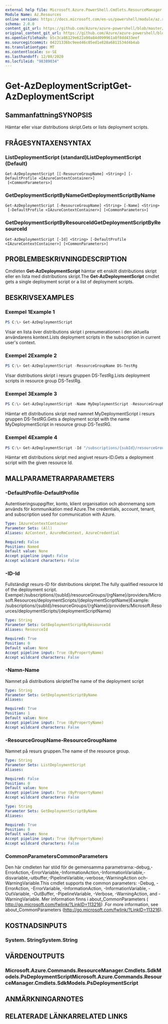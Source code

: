 ```yaml
---
external help file: Microsoft.Azure.PowerShell.Cmdlets.ResourceManager.dll-Help.xml
Module Name: Az.Resources
online version: https://docs.microsoft.com/en-us/powershell/module/az.resources/get-azdeploymentscript
schema: 2.0.0
content_git_url: https://github.com/Azure/azure-powershell/blob/master/src/Resources/Resources/help/Get-AzDeploymentScript.md
original_content_git_url: https://github.com/Azure/azure-powershell/blob/master/src/Resources/Resources/help/Get-AzDeploymentScript.md
ms.openlocfilehash: b5c3ca86129e622a90a84d099961a8f8dd433eef
ms.sourcegitcommit: 04221336bc9eed46c05ed1e828a6811534d4b4ab
ms.translationtype: MT
ms.contentlocale: sv-SE
ms.lasthandoff: 12/08/2020
ms.locfileid: "98389034"
---
```

# <span data-ttu-id="798c6-101">Get-AzDeploymentScript</span><span class="sxs-lookup"><span data-stu-id="798c6-101">Get-AzDeploymentScript</span></span>

## <span data-ttu-id="798c6-102">Sammanfattning</span><span class="sxs-lookup"><span data-stu-id="798c6-102">SYNOPSIS</span></span>
<span data-ttu-id="798c6-103">Hämtar eller visar distributions skript.</span><span class="sxs-lookup"><span data-stu-id="798c6-103">Gets or lists deployment scripts.</span></span>

## <span data-ttu-id="798c6-104">FRÅGESYNTAXEN</span><span class="sxs-lookup"><span data-stu-id="798c6-104">SYNTAX</span></span>

### <span data-ttu-id="798c6-105">ListDeploymentScript (standard)</span><span class="sxs-lookup"><span data-stu-id="798c6-105">ListDeploymentScript (Default)</span></span>
```
Get-AzDeploymentScript [[-ResourceGroupName] <String>] [-DefaultProfile <IAzureContextContainer>]
 [<CommonParameters>]
```

### <span data-ttu-id="798c6-106">GetDeploymentScriptByName</span><span class="sxs-lookup"><span data-stu-id="798c6-106">GetDeploymentScriptByName</span></span>
```
Get-AzDeploymentScript [-ResourceGroupName] <String> [-Name] <String>
 [-DefaultProfile <IAzureContextContainer>] [<CommonParameters>]
```

### <span data-ttu-id="798c6-107">GetDeploymentScriptByResourceId</span><span class="sxs-lookup"><span data-stu-id="798c6-107">GetDeploymentScriptByResourceId</span></span>
```
Get-AzDeploymentScript [-Id] <String> [-DefaultProfile <IAzureContextContainer>] [<CommonParameters>]
```

## <span data-ttu-id="798c6-108">PROBLEMBESKRIVNING</span><span class="sxs-lookup"><span data-stu-id="798c6-108">DESCRIPTION</span></span>
<span data-ttu-id="798c6-109">Cmdleten **Get-AzDeploymentScript** hämtar ett enskilt distributions skript eller en lista med distributions skript.</span><span class="sxs-lookup"><span data-stu-id="798c6-109">The **Get-AzDeploymentScript** cmdlet gets a single deployment script or a list of deployment scripts.</span></span>

## <span data-ttu-id="798c6-110">BESKRIVS</span><span class="sxs-lookup"><span data-stu-id="798c6-110">EXAMPLES</span></span>

### <span data-ttu-id="798c6-111">Exempel 1</span><span class="sxs-lookup"><span data-stu-id="798c6-111">Example 1</span></span>
```powershell
PS C:\> Get-AzDeploymentScript
```

<span data-ttu-id="798c6-112">Visar en lista över distributions skript i prenumerationen i den aktuella användarens kontext.</span><span class="sxs-lookup"><span data-stu-id="798c6-112">Lists deployment scripts in the subscription in current user's context.</span></span>

### <span data-ttu-id="798c6-113">Exempel 2</span><span class="sxs-lookup"><span data-stu-id="798c6-113">Example 2</span></span>
```powershell
PS C:\> Get-AzDeploymentScript -ResourceGroupName DS-TestRg
```

<span data-ttu-id="798c6-114">Visar distributions skript i resurs gruppen DS-TestRg.</span><span class="sxs-lookup"><span data-stu-id="798c6-114">Lists deployment scripts in resource group DS-TestRg.</span></span>

### <span data-ttu-id="798c6-115">Exempel 3</span><span class="sxs-lookup"><span data-stu-id="798c6-115">Example 3</span></span>
```powershell
PS C:\> Get-AzDeploymentScript -Name MyDeploymentScript -ResourceGroupName DS-TestRg
```

<span data-ttu-id="798c6-116">Hämtar ett distributions skript med namnet MyDeploymentScript i resurs gruppen DS-TestRG.</span><span class="sxs-lookup"><span data-stu-id="798c6-116">Gets a deployment script with the name MyDeploymentScript in resource group DS-TestRG.</span></span>

### <span data-ttu-id="798c6-117">Exempel 4</span><span class="sxs-lookup"><span data-stu-id="798c6-117">Example 4</span></span>
```powershell
PS C:\> Get-AzDeploymentScript -Id "/subscriptions/{subId}/resourceGroups/{rgName}/providers/Microsoft.Resources/deploymentScripts/{deploymentScriptName}"
```

<span data-ttu-id="798c6-118">Hämtar ett distributions skript med angivet resurs-ID.</span><span class="sxs-lookup"><span data-stu-id="798c6-118">Gets a deployment script with the given resource Id.</span></span> 

## <span data-ttu-id="798c6-119">MALLPARAMETRAR</span><span class="sxs-lookup"><span data-stu-id="798c6-119">PARAMETERS</span></span>

### <span data-ttu-id="798c6-120">-DefaultProfile</span><span class="sxs-lookup"><span data-stu-id="798c6-120">-DefaultProfile</span></span>
<span data-ttu-id="798c6-121">Autentiseringsuppgifter, konto, klient organisation och abonnemang som används för kommunikation med Azure.</span><span class="sxs-lookup"><span data-stu-id="798c6-121">The credentials, account, tenant, and subscription used for communication with Azure.</span></span>

```yaml
Type: IAzureContextContainer
Parameter Sets: (All)
Aliases: AzContext, AzureRmContext, AzureCredential

Required: False
Position: Named
Default value: None
Accept pipeline input: False
Accept wildcard characters: False
```

### <span data-ttu-id="798c6-122">-ID</span><span class="sxs-lookup"><span data-stu-id="798c6-122">-Id</span></span>
<span data-ttu-id="798c6-123">Fullständigt resurs-ID för distributions skriptet.</span><span class="sxs-lookup"><span data-stu-id="798c6-123">The fully qualified resource Id of the deployment script.</span></span>
<span data-ttu-id="798c6-124">Exempel:/subscriptions/{subId}/resourceGroups/{rgName}/providers/Microsoft.Resources/deploymentScripts/{deploymentScriptName}</span><span class="sxs-lookup"><span data-stu-id="798c6-124">Example: /subscriptions/{subId}/resourceGroups/{rgName}/providers/Microsoft.Resources/deploymentScripts/{deploymentScriptName}</span></span>

```yaml
Type: String
Parameter Sets: GetDeploymentScriptByResourceId
Aliases: ResourceId

Required: True
Position: 0
Default value: None
Accept pipeline input: True (ByPropertyName)
Accept wildcard characters: False
```

### <span data-ttu-id="798c6-125">-Namn</span><span class="sxs-lookup"><span data-stu-id="798c6-125">-Name</span></span>
<span data-ttu-id="798c6-126">Namnet på distributions skriptet</span><span class="sxs-lookup"><span data-stu-id="798c6-126">The name of the deployment script</span></span>

```yaml
Type: String
Parameter Sets: GetDeploymentScriptByName
Aliases:

Required: True
Position: 1
Default value: None
Accept pipeline input: True (ByPropertyName)
Accept wildcard characters: False
```

### <span data-ttu-id="798c6-127">-ResourceGroupName</span><span class="sxs-lookup"><span data-stu-id="798c6-127">-ResourceGroupName</span></span>
<span data-ttu-id="798c6-128">Namnet på resurs gruppen.</span><span class="sxs-lookup"><span data-stu-id="798c6-128">The name of the resource group.</span></span>

```yaml
Type: String
Parameter Sets: ListDeploymentScript
Aliases:

Required: False
Position: 0
Default value: None
Accept pipeline input: True (ByPropertyName)
Accept wildcard characters: False
```

```yaml
Type: String
Parameter Sets: GetDeploymentScriptByName
Aliases:

Required: True
Position: 0
Default value: None
Accept pipeline input: True (ByPropertyName)
Accept wildcard characters: False
```

### <span data-ttu-id="798c6-129">CommonParameters</span><span class="sxs-lookup"><span data-stu-id="798c6-129">CommonParameters</span></span>
<span data-ttu-id="798c6-130">Den här cmdleten har stöd för de gemensamma parametrarna:-debug,-ErrorAction,-ErrorVariable,-InformationAction,-InformationVariable,-disvariable,-utbuffer,-PipelineVariable,-verbose,-WarningAction och-WarningVariable.</span><span class="sxs-lookup"><span data-stu-id="798c6-130">This cmdlet supports the common parameters: -Debug, -ErrorAction, -ErrorVariable, -InformationAction, -InformationVariable, -OutVariable, -OutBuffer, -PipelineVariable, -Verbose, -WarningAction, and -WarningVariable.</span></span>
<span data-ttu-id="798c6-131">Mer information finns i about_CommonParameters ( http://go.microsoft.com/fwlink/?LinkID=113216) .</span><span class="sxs-lookup"><span data-stu-id="798c6-131">For more information, see about_CommonParameters (http://go.microsoft.com/fwlink/?LinkID=113216).</span></span>

## <span data-ttu-id="798c6-132">KOSTNADS</span><span class="sxs-lookup"><span data-stu-id="798c6-132">INPUTS</span></span>

### <span data-ttu-id="798c6-133">System. String</span><span class="sxs-lookup"><span data-stu-id="798c6-133">System.String</span></span>

## <span data-ttu-id="798c6-134">VÄRDEN</span><span class="sxs-lookup"><span data-stu-id="798c6-134">OUTPUTS</span></span>

### <span data-ttu-id="798c6-135">Microsoft.Azure.Commands.ResourceManager.Cmdlets.SdkModels.PsDeploymentScript</span><span class="sxs-lookup"><span data-stu-id="798c6-135">Microsoft.Azure.Commands.ResourceManager.Cmdlets.SdkModels.PsDeploymentScript</span></span>

## <span data-ttu-id="798c6-136">ANMÄRKNINGAR</span><span class="sxs-lookup"><span data-stu-id="798c6-136">NOTES</span></span>

## <span data-ttu-id="798c6-137">RELATERADE LÄNKAR</span><span class="sxs-lookup"><span data-stu-id="798c6-137">RELATED LINKS</span></span>